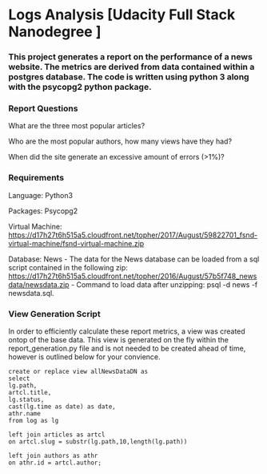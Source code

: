 # Logs Analysis [Udacity Full Stack Nanodegree ]


### This project generates a report on the performance of a news website.  The metrics are derived from data contained within a postgres database. The code is written using python 3 along with the psycopg2 python package.  

### Report Questions

What are the three most popular articles?

Who are the most popular authors, how many views have they had?

When did the site generate an excessive amount of errors (>1%)?


### Requirements 

Language: Python3

Packages: Psycopg2 

Virtual Machine: https://d17h27t6h515a5.cloudfront.net/topher/2017/August/59822701_fsnd-virtual-machine/fsnd-virtual-machine.zip

Database:  News
    - The data for the News database can be loaded from a sql script contained in the following zip:
       https://d17h27t6h515a5.cloudfront.net/topher/2016/August/57b5f748_newsdata/newsdata.zip
    - Command to load data after unzipping: psql -d news -f newsdata.sql.

### View Generation Script

In order to efficiently calculate these report metrics, a view was created ontop of the base data.  This view is generated on the fly within the report_generation.py file and is not needed to be created ahead of time, however is outlined below for your convience.

    create or replace view allNewsDataDN as
    select
    lg.path,
    artcl.title,
    lg.status,
    cast(lg.time as date) as date,
    athr.name
    from log as lg

    left join articles as artcl
    on artcl.slug = substr(lg.path,10,length(lg.path))

    left join authors as athr
    on athr.id = artcl.author;
    

 
